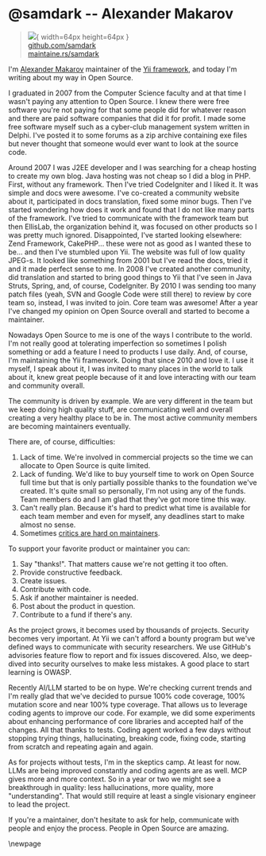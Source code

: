 # @samdark -- Alexander Makarov

> ![](https://github.com/samdark.png){ width=64px height=64px }  
> [github.com/samdark](https://github.com/samdark)  
> [maintaine.rs/samdark](https://maintaine.rs/samdark)

I'm [Alexander Makarov](https://github.com/samdark) maintainer of the [Yii framework](https://www.yiiframework.com/), and today I'm writing about my way in Open Source.

I graduated in 2007 from the Computer Science faculty and at that time I wasn't paying any attention to Open Source. I knew there were free software you're not paying for that some people did for whatever reason and there are paid software companies that did it for profit. I made some free software myself such as a cyber-club management system written in Delphi. I've posted it to some forums as a zip archive containing exe files but never thought that someone would ever want to look at the source code.

Around 2007 I was J2EE developer and I was searching for a cheap hosting to create my own blog. Java hosting was not cheap so I did a blog in PHP. First, without any framework. Then I've tried CodeIgniter and I liked it. It was simple and docs were awesome. I've co-created a community website about it, participated in docs translation, fixed some minor bugs. Then I've started wondering how does it work and found that I do not like many parts of the framework. I've tried to communicate with the framework team but then EllisLab, the organization behind it, was focused on other products so I was pretty much ignored. Disappointed, I've started looking elsewhere: Zend Framework, CakePHP... these were not as good as I wanted these to be... and then I've stumbled upon Yii. The website was full of low quality JPEG-s. It looked like something from 2001 but I've read the docs, tried it and it made perfect sense to me. In 2008 I've created another community, did translation and started to bring good things to Yii that I've seen in Java Struts, Spring, and, of course, CodeIgniter. By 2010 I was sending too many patch files (yeah, SVN and Google Code were still there) to review by core team so, instead, I was invited to join. Core team was awesome! After a year I've changed my opinion on Open Source overall and started to become a maintainer.

Nowadays Open Source to me is one of the ways I contribute to the world. I'm not really good at tolerating imperfection so sometimes I polish something or add a feature I need to products I use daily. And, of course, I'm maintaining the Yii framework. Doing that since 2010 and love it. I use it myself, I speak about it, I was invited to many places in the world to talk about it, knew great people because of it and love interacting with our team and community overall.

The community is driven by example. We are very different in the team but we keep doing high quality stuff, are communicating well and overall creating a very healthy place to be in. The most active community members are becoming maintainers eventually.

There are, of course, difficulties:

1. Lack of time. We're involved in commercial projects so the time we can allocate to Open Source is quite limited.
2. Lack of funding. We'd like to buy yourself time to work on Open Source full time but that is only partially possible thanks to the foundation we've created. It's quite small so personally, I'm not using any of the funds. Team members do and I am glad that they've got more time this way.
3. Can't really plan. Because it's hard to predict what time is available for each team member and even for myself, any deadlines start to make almost no sense.
4. Sometimes [critics are hard on maintainers](https://github.com/samdark/opensource-hate).

To support your favorite product or maintainer you can:

1. Say "thanks!". That matters cause we're not getting it too often.
2. Provide constructive feedback.
3. Create issues.
4. Contribute with code.
5. Ask if another maintainer is needed.
6. Post about the product in question.
7. Contribute to a fund if there's any.

As the project grows, it becomes used by thousands of projects. Security becomes very important. At Yii we can't afford a bounty program but we've defined ways to communicate with security researchers. We use GitHub's advisories feature flow to report and fix issues discovered. Also, we deep-dived into security ourselves to make less mistakes. A good place to start learning is OWASP.

Recently AI/LLM started to be on hype. We're checking current trends and I'm really glad that we've decided to pursue 100% code coverage, 100% mutation score and near 100% type coverage. That allows us to leverage coding agents to improve our code. For example, we did some experiments about enhancing performance of core libraries and accepted half of the changes. All that thanks to tests. Coding agent worked a few days without stopping trying things, hallucinating, breaking code, fixing code, starting from scratch and repeating again and again.

As for projects without tests, I'm in the skeptics camp. At least for now. LLMs are being improved constantly and coding agents are as well. MCP gives more and more context. So in a year or two we might see a breakthrough in quality: less hallucinations, more quality, more "understanding". That would still require at least a single visionary engineer to lead the project.

If you're a maintainer, don't hesitate to ask for help, communicate with people and enjoy the process. People in Open Source are amazing.

\newpage
